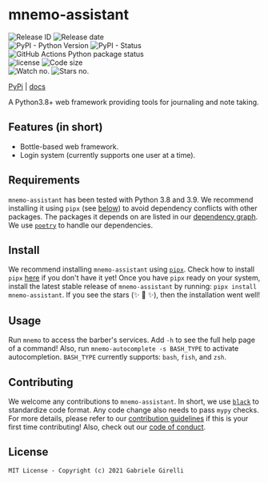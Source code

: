# mnemo-assistant

![Release ID](https://img.shields.io/github/release/ggirelli/mnemo-assistant.svg?style=flat) ![Release date](https://img.shields.io/github/release-date/ggirelli/mnemo-assistant.svg?style=flat)  
![PyPI - Python Version](https://img.shields.io/pypi/pyversions/mnemo) ![PyPI - Status](https://img.shields.io/pypi/status/mnemo) ![GitHub Actions Python package status](https://github.com/ggirelli/mnemo-assistant/workflows/Python%20package/badge.svg?branch=main&event=push)  
![license](https://img.shields.io/github/license/ggirelli/mnemo-assistant.svg?style=flat) ![Code size](https://img.shields.io/github/languages/code-size/ggirelli/mnemo-assistant.svg?style=flat)  
![Watch no.](https://img.shields.io/github/watchers/ggirelli/mnemo-assistant.svg?label=Watch&style=social) ![Stars no.](https://img.shields.io/github/stars/ggirelli/mnemo-assistant.svg?style=social)

[PyPi](https://pypi.org/project/mnemo/) | [docs](https://ggirelli.github.io/mnemo-assistant/)

A Python3.8+ web framework providing tools for journaling and note taking.

## Features (in short)

* Bottle-based web framework.
* Login system (currently supports one user at a time).

## Requirements

`mnemo-assistant` has been tested with Python 3.8 and 3.9. We recommend installing it using `pipx` (see [below](https://github.com/ggirelli/mnemo-assistant#install)) to avoid dependency conflicts with other packages. The packages it depends on are listed in our [dependency graph](https://github.com/ggirelli/mnemo-assistant/network/dependencies). We use [`poetry`](https://github.com/python-poetry/poetry) to handle our dependencies.

## Install

We recommend installing `mnemo-assistant` using [`pipx`](https://github.com/pipxproject/pipx). Check how to install `pipx` [here](https://github.com/pipxproject/pipx#install-pipx) if you don't have it yet! Once you have `pipx` ready on your system, install the latest stable release of `mnemo-assistant` by running: `pipx install mnemo-assistant`. If you see the stars (✨ 🌟 ✨), then the installation went well!

## Usage

Run `mnemo` to access the barber's services. Add `-h` to see the full help page of a command! Also, run `mnemo-autocomplete -s BASH_TYPE` to activate autocompletion. `BASH_TYPE` currently supports: `bash`, `fish`, and `zsh`.

## Contributing

We welcome any contributions to `mnemo-assistant`. In short, we use [`black`](https://github.com/psf/black) to standardize code format. Any code change also needs to pass `mypy` checks. For more details, please refer to our [contribution guidelines](https://github.com/ggirelli/mnemo-assistant/blob/main/CONTRIBUTING.md) if this is your first time contributing! Also, check out our [code of conduct](https://github.com/ggirelli/mnemo-assistant/blob/main/CODE_OF_CONDUCT.md).

## License

`MIT License - Copyright (c) 2021 Gabriele Girelli`
